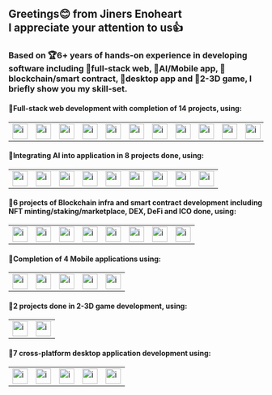 <h2>
  Greetings😊 from Jiners Enoheart<br>
  I appreciate your attention to us👍
</h2>
<h3>
  Based on 🏆6+ years of hands-on experience in developing software including 🎯full-stack web, 🎯AI/Mobile app, 🎯blockchain/smart contract, 🎯desktop app and 🎯2-3D game, I briefly show you my skill-set.
</h3>

<h4>🥇Full-stack web development with completion of 14 projects, using:</h4>
<table><tr>
  <td><img src="https://seeklogo.com/images/N/nodejs-logo-FBE122E377-seeklogo.com.png" alt="icon" width="30" height="30" /></td>
  <td><img src="https://static-00.iconduck.com/assets.00/folder-type-typescript-icon-512x491-76rnil9n.png" alt="icon" width="30" height="30" /></td>
  <td><img src="https://cdn.iconscout.com/icon/free/png-256/free-php-99-1175127.png?f=webp" alt="icon" width="30" height="30" /></td>
  <td><img src="https://raw.githubusercontent.com/react-icons/react-icons/master/react-icons.svg" alt="icon" width="30" height="30" /></td>
  <td><img src="https://www.svgrepo.com/show/354113/nextjs-icon.svg" alt="icon" width="30" height="30" /></td>
  <td><img src="https://upload.wikimedia.org/wikipedia/commons/thumb/9/95/Vue.js_Logo_2.svg/1184px-Vue.js_Logo_2.svg.png" alt="icon" width="30" height="30" /></td>
  <td><img src="https://upload.wikimedia.org/wikipedia/commons/thumb/a/ae/Nuxt_logo.svg/1200px-Nuxt_logo.svg.png" alt="icon" width="30" height="30" /></td>
  <td><img src="https://static-00.iconduck.com/assets.00/svelte-icon-256x256-bpmyxjpu.png" alt="icon" width="30" height="30" /></td>
  <td><img src="https://skillicons.dev/icons?i=nodejs" alt="icon" width="30" height="30" /></td>
  <td><img src="https://www.pngfind.com/pngs/m/136-1363736_express-js-icon-png-transparent-png.png" alt="icon" width="30" height="30" /></td>
  <td><img src="https://upload.wikimedia.org/wikipedia/commons/thumb/9/9a/Laravel.svg/1969px-Laravel.svg.png" alt="icon" width="30" height="30" /></td>
  <td><img src="https://upload.wikimedia.org/wikipedia/commons/thumb/9/98/WordPress_blue_logo.svg/1024px-WordPress_blue_logo.svg.png" alt="icon" width="30" height="30" /></td>
  <td><img src="https://cdn-icons-png.flaticon.com/512/825/825500.png" alt="icon" width="30" height="30" /></td>
</tr></table>
<h4>🥈Integrating AI into application in 8 projects done, using:</h4>
<table><tr>
  <td><img src="https://encrypted-tbn0.gstatic.com/images?q=tbn:ANd9GcSU7F4JRGRGu_MDP-NzNLx1KqDICPHSN20lI3eB7eBFgDnBdENrmamcB1gr6o7Ib25PCTE&usqp=CAU" alt="icon" width="30" height="30" /></td>
  <td><img src="https://upload.wikimedia.org/wikipedia/commons/thumb/1/11/TensorFlowLogo.svg/348px-TensorFlowLogo.svg.png?20180105010857" alt="icon" width="30" height="30" /></td>
  <td><img src="https://upload.wikimedia.org/wikipedia/commons/thumb/1/10/PyTorch_logo_icon.svg/496px-PyTorch_logo_icon.svg.png?20200318225611" alt="icon" width="30" height="30" /></td>
  <td><img src="https://encrypted-tbn0.gstatic.com/images?q=tbn:ANd9GcQd921Imagk_hHcNiQfhMc9Evra2nbgH3kIKs0nQhOAlw&s" alt="icon" width="30" height="30" /></td>
  <td><img src="https://images.opencollective.com/numpy/68c08d3/logo/256.png" alt="icon" width="30" height="30" /></td>
  <td><img src="https://upload.wikimedia.org/wikipedia/commons/thumb/1/18/ISO_C%2B%2B_Logo.svg/1822px-ISO_C%2B%2B_Logo.svg.png" alt="icon" width="30" height="30" /></td>
  <td><img src="https://www.svgrepo.com/show/373533/csharp2.svg" alt="icon" width="30" height="30" /></td>
  <td><img src="https://opencv.org/wp-content/uploads/2020/07/OpenCV_logo_black-2.png" alt="icon" width="30" height="30" /></td>
  <td><img src="https://uxwing.com/wp-content/themes/uxwing/download/brands-and-social-media/chatgpt-icon.png" alt="icon" width="30" height="30" /></td>
</tr></table>
<h4>🥉6 projects of Blockchain infra and smart contract development including NFT minting/staking/marketplace, DEX, DeFi and ICO done, using:</h4>
<table><tr>
  <td><img src="https://encrypted-tbn0.gstatic.com/images?q=tbn:ANd9GcQ0fcCwyCDTtRlnC6mQGH2yMblQdWOcnBWcAf8UD2qNjg&s" alt="icon" width="30" height="30" /></td>
  <td><img src="https://i.pinimg.com/474x/4f/3a/1d/4f3a1d9a8094989ee59c5e3a0f57ef0b.jpg" alt="icon" width="30" height="30" /></td>
  <td><img src="https://encrypted-tbn0.gstatic.com/images?q=tbn:ANd9GcSxz82TbNkZpW4jmhyKTd4kkffOKGIEjIpl_QkYLrTYqw&s" alt="icon" width="30" height="30" /></td>
  <td><img src="https://icons.iconarchive.com/icons/cjdowner/cryptocurrency-flat/512/Ethereum-ETH-icon.png" alt="icon" width="30" height="30" /></td>
  <td><img src="https://encrypted-tbn0.gstatic.com/images?q=tbn:ANd9GcRuAlNZhecWgsOd1U4mX2Lj6yyIO4XHZbUAQUKR5knETA&s" alt="icon" width="30" height="30" /></td>
  <td><img src="https://www.svgrepo.com/show/373632/go.svg" alt="icon" width="30" height="30" /></td>
  <td><img src="https://encrypted-tbn0.gstatic.com/images?q=tbn:ANd9GcTpo7hTK9nd1kenGcf9bXA0c1rQmu1-U-agdWk2dw8lYkRC6_02GMl-0G8EvRF_G7mjPFg&usqp=CAU" alt="icon" width="30" height="30" />
  <td><img src="https://encrypted-tbn0.gstatic.com/images?q=tbn:ANd9GcQfeuWjJGYBpAYsevT0KZOsqkMW6IBYy1doI9hHmInbwg&s" alt="icon" width="30" height="30" />
  </td>
</tr></table>
<h4>🏅Completion of 4 Mobile applications using:</h4>
<table><tr>
  <td><img src="https://cdn-icons-png.flaticon.com/512/5968/5968371.png" alt="icon" width="30" height="30" /></td>
  <td><img src="https://encrypted-tbn0.gstatic.com/images?q=tbn:ANd9GcSCGwUpX_rdjLMXqW081aHeoYEGLgb28_IBct5hJZ0KHQ&s" alt="icon" width="30" height="30" /></td>
  <td><img src="https://cdn-icons-png.flaticon.com/512/226/226777.png" alt="icon" width="30" height="30" /></td>
  <td><img src="https://encrypted-tbn0.gstatic.com/images?q=tbn:ANd9GcQyMHpYTNVsaiaIR7Bksz1SRxDSk7zMqFC2Kou9MoVOoQ&s" alt="icon" width="30" height="30" /></td>
  <td><img src="https://encrypted-tbn0.gstatic.com/images?q=tbn:ANd9GcTuJMXRAH_5P0Kqsni57YePflJD1ZFJWV7F1NojKBNRiw&s" alt="icon" width="30" height="30" /></td>
</tr></table>

<h4>🏅2 projects done in 2-3D game development, using:</h4>
<table><tr>
  <td><img src="https://encrypted-tbn0.gstatic.com/images?q=tbn:ANd9GcQD5MLBU2Jm9MhDYKuLdnDI6RlhQScSNZppArPlP30tMQ&s" alt="icon" width="30" height="30" /></td>
  <td><img src="https://encrypted-tbn0.gstatic.com/images?q=tbn:ANd9GcQQKOgs1jeIpXJj4oPvnz2cwN9W5mJmhIxOvNXO9Mrt3A&s" alt="icon" width="30" height="30" /></td>
</tr></table>

<h4>🥉7 cross-platform desktop application development using:</h4>
<table><tr>
  <td><img src="https://static-00.iconduck.com/assets.00/electron-icon-144x144-mm4h4cnj.png" alt="icon" width="30" height="30" /></td>
  <td><img src="https://e7.pngegg.com/pngimages/385/481/png-clipart-computer-icons-scalable-graphics-logo-qt-computer-icons-logo-thumbnail.png" alt="icon" width="30" height="30" /></td>
  <td><img src="https://encrypted-tbn0.gstatic.com/images?q=tbn:ANd9GcTHacSwJlW5bn6ipKl4bWEVYav_m8qmc2AhDDlfmNbeqD3a0nQKLc6SKFe4kczkn67aVUw&usqp=CAU" alt="icon" width="30" height="30" />
  <td><img src="https://encrypted-tbn0.gstatic.com/images?q=tbn:ANd9GcSp9qM2YSXvigtu5UN2KAjbmEMdL-t9D5nGA_QbAusPyQ&s" alt="icon" width="30" height="30" /></td>
  <td><img src="https://encrypted-tbn0.gstatic.com/images?q=tbn:ANd9GcTt3G9zigHwehROs7D8yIkp93Bwwdbb__nOtpyoJ1QA5w&s" alt="icon" width="30" height="30" /></td>
</tr></table>

